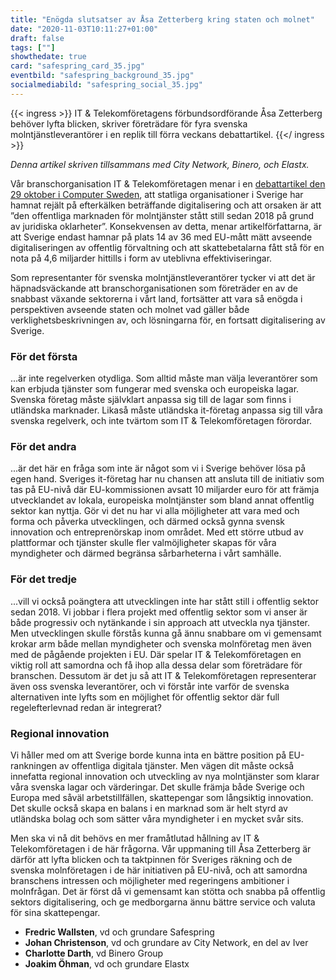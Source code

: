 ```yaml
---
title: "Enögda slutsatser av Åsa Zetterberg kring staten och molnet"
date: "2020-11-03T10:11:27+01:00"
draft: false
tags: [""]
showthedate: true
card: "safespring_card_35.jpg"
eventbild: "safespring_background_35.jpg"
socialmediabild: "safespring_social_35.jpg"
---
```


{{< ingress >}}
IT & Telekomföretagens förbundsordförande Åsa Zetterberg behöver lyfta blicken, skriver företrädare för fyra svenska molntjänstleverantörer i en replik till förra veckans debattartikel.
{{</ ingress >}}

*Denna artikel skriven tillsammans med City Network, Binero, och Elastx.*

Vår branschorganisation IT & Telekomföretagen menar i en [debattartikel den 29 oktober i Computer Sweden](https://computersweden.idg.se/2.2683/1.741729/osakerheten-pa-molnmarknaden-kostar-skattebetalarna-miljarder), att statliga organisationer i Sverige har hamnat rejält på efterkälken beträffande digitalisering och att orsaken är att ”den offentliga marknaden för molntjänster stått still sedan 2018 på grund av juridiska oklarheter”. Konsekvensen av detta, menar artikelförfattarna, är att Sverige endast hamnar på plats 14 av 36 med EU-mått mätt avseende digitaliseringen av offentlig förvaltning och att skattebetalarna fått stå för en nota på 4,6 miljarder hittills i form av uteblivna effektiviseringar.

Som representanter för svenska molntjänstleverantörer tycker vi att det är häpnadsväckande att branschorganisationen som företräder en av de snabbast växande sektorerna i vårt land, fortsätter att vara så enögda i perspektiven avseende staten och molnet vad gäller både verklighetsbeskrivningen av, och lösningarna för, en fortsatt digitalisering av Sverige.

### För det första

...är inte regelverken otydliga. Som alltid måste man välja leverantörer som kan erbjuda tjänster som fungerar med svenska och europeiska lagar. Svenska företag måste självklart anpassa sig till de lagar som finns i utländska marknader. Likaså måste utländska it-företag anpassa sig till våra svenska regelverk, och inte tvärtom som IT & Telekomföretagen förordar.

### För det andra

...är det här en fråga som inte är något som vi i Sverige behöver lösa på egen hand. Sveriges it-företag har nu chansen att ansluta till de initiativ som tas på EU-nivå där EU-kommissionen avsatt 10 miljarder euro för att främja utvecklandet av lokala, europeiska molntjänster som bland annat offentlig sektor kan nyttja. Gör vi det nu har vi alla möjligheter att vara med och forma och påverka utvecklingen, och därmed också gynna svensk innovation och entreprenörskap inom området. Med ett större utbud av plattformar och tjänster skulle fler valmöjligheter skapas för våra myndigheter och därmed begränsa sårbarheterna i vårt samhälle.

### För det tredje

...vill vi också poängtera att utvecklingen inte har stått still i offentlig sektor sedan 2018. Vi jobbar i flera projekt med offentlig sektor som vi anser är både progressiv och nytänkande i sin approach att utveckla nya tjänster. Men utvecklingen skulle förstås kunna gå ännu snabbare om vi gemensamt krokar arm både mellan myndigheter och svenska molnföretag men även med de pågående projekten i EU. Där spelar IT & Telekomföretagen en viktig roll att samordna och få ihop alla dessa delar som företrädare för branschen. Dessutom är det ju så att IT & Telekomföretagen representerar även oss svenska leverantörer, och vi förstår inte varför de svenska alternativen inte lyfts som en möjlighet för offentlig sektor där full regelefterlevnad redan är integrerat?

### Regional innovation
Vi håller med om att Sverige borde kunna inta en bättre position på EU-rankningen av offentliga digitala tjänster. Men vägen dit måste också innefatta regional innovation och utveckling av nya molntjänster som klarar våra svenska lagar och värderingar. Det skulle främja både Sverige och Europa med såväl arbetstillfällen, skattepengar som långsiktig innovation. Det skulle också skapa en balans i en marknad som är helt styrd av utländska bolag och som sätter våra myndigheter i en mycket svår sits.

Men ska vi nå dit behövs en mer framåtlutad hållning av IT & Telekomföretagen i de här frågorna. Vår uppmaning till Åsa Zetterberg är därför att lyfta blicken och ta taktpinnen för Sveriges räkning och de svenska molnföretagen i de här initiativen på EU-nivå, och att samordna branschens intressen och möjligheter med regeringens ambitioner i molnfrågan. Det är först då vi gemensamt kan stötta och snabba på offentlig sektors digitalisering, och ge medborgarna ännu bättre service och valuta för sina skattepengar.

- **Fredric Wallsten**, vd och grundare Safespring
- **Johan Christenson**, vd och grundare av City Network, en del av Iver
- **Charlotte Darth**, vd Binero Group
- **Joakim Öhman**, vd och grundare Elastx
